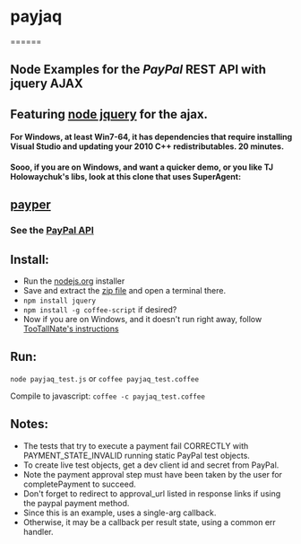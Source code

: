 # payjaq
======

## Node Examples for the _PayPal_ REST API with jquery AJAX


## Featuring [node jquery](https://github.com/coolaj86/node-jquery) for the ajax. 
#### For Windows, at least Win7-64, it has dependencies that require installing Visual Studio and updating your 2010 C++ redistributables. 20 minutes.
#### Sooo, if you are on Windows, and want a quicker demo, or you like TJ Holowaychuk's libs, look at this clone that uses SuperAgent:
##                            [payper](https://github.com/apelade/payper)


### See the [PayPal API](https://developer.paypal.com/webapps/developer/docs/api)

## Install:
- Run the [nodejs.org](http://nodejs.org) installer
- Save and extract the [zip file](https://github.com/apelade/payjaq/archive/master.zip) and open a terminal there.
- `npm install jquery`
- `npm install -g coffee-script` if desired?
- Now if you are on Windows, and it doesn't run right away, follow [TooTallNate's instructions](https://github.com/TooTallNate/node-gyp)


## Run:

`node payjaq_test.js` or `coffee payjaq_test.coffee`

Compile to javascript: `coffee -c payjaq_test.coffee`


## Notes: 
- The tests that try to execute a payment fail CORRECTLY with PAYMENT_STATE_INVALID running static PayPal test objects.
- To create live test objects, get a dev client id and secret from PayPal.
- Note the payment approval step must have been taken by the user for
  completePayment to succeed.
- Don't forget to redirect to approval_url listed in response links if using
  the paypal payment method.
- Since this is an example, uses a single-arg callback.
- Otherwise, it may be a callback per result state, using a common err handler.


